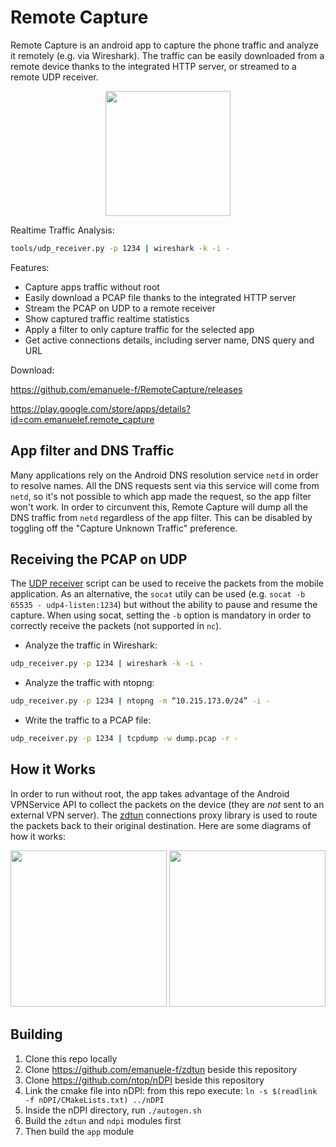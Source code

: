 # Remote Capture

Remote Capture is an android app to capture the phone traffic and analyze it remotely (e.g. via Wireshark). The traffic can be easily downloaded from a remote device thanks to the integrated HTTP server, or streamed to a remote UDP receiver.

<p align="center">
<img src="https://raw.githubusercontent.com/emanuele-f/RemoteCapture/master/assets/screenshots/capturing.jpg" width="200" />
</p>

Realtime Traffic Analysis:

```bash
tools/udp_receiver.py -p 1234 | wireshark -k -i -
```

Features:

- Capture apps traffic without root
- Easily download a PCAP file thanks to the integrated HTTP server
- Stream the PCAP on UDP to a remote receiver
- Show captured traffic realtime statistics
- Apply a filter to only capture traffic for the selected app
- Get active connections details, including server name, DNS query and URL

Download:

https://github.com/emanuele-f/RemoteCapture/releases

https://play.google.com/store/apps/details?id=com.emanuelef.remote_capture

## App filter and DNS Traffic

Many applications rely on the Android DNS resolution service `netd` in order to resolve names. All the DNS requests sent via this service will come from `netd`, so it's not possible to which app made the request, so the app filter won't work. In order to circunvent this, Remote Capture will dump all the DNS traffic from `netd` regardless of the app filter. This can be disabled by toggling off the "Capture Unknown Traffic" preference.

## Receiving the PCAP on UDP

The [UDP receiver](https://github.com/emanuele-f/RemoteCapture/blob/master/tools/udp_receiver.py) script can be used to receive the packets from the mobile application. As an alternative, the `socat` utily can be used (e.g. `socat -b 65535 - udp4-listen:1234`) but without the ability to pause and resume the capture. When using socat, setting the `-b` option is mandatory in order to correctly receive the packets (not supported in `nc`).

- Analyze the traffic in Wireshark:

```bash
udp_receiver.py -p 1234 | wireshark -k -i -
```

- Analyze the traffic with ntopng:

```bash
udp_receiver.py -p 1234 | ntopng -m “10.215.173.0/24” -i -
```

- Write the traffic to a PCAP file:

```bash
udp_receiver.py -p 1234 | tcpdump -w dump.pcap -r -
```

## How it Works

In order to run without root, the app takes advantage of the Android VPNService API to collect the packets on the device (they are *not* sent to an external VPN server). The [zdtun](https://github.com/emanuele-f/zdtun) connections proxy library is used to route the packets back to their original destination. Here are some diagrams of how it works:
  
<p align="center">
  <img src="https://raw.githubusercontent.com/emanuele-f/RemoteCapture/master/assets/handshake.png" width="250" />
  <img src="https://raw.githubusercontent.com/emanuele-f/RemoteCapture/master/assets/send_recv.png" width="250" />
</p>

## Building

1. Clone this repo locally
2. Clone https://github.com/emanuele-f/zdtun beside this repository
3. Clone https://github.com/ntop/nDPI beside this repository
4. Link the cmake file into nDPI: from this repo execute: `ln -s $(readlink -f nDPI/CMakeLists.txt) ../nDPI`
4. Inside the nDPI directory, run `./autogen.sh`
6. Build the `zdtun` and `ndpi` modules first
7. Then build the `app` module
